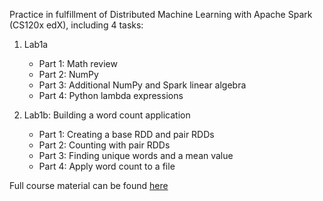 Practice in fulfillment of Distributed Machine Learning with Apache Spark (CS120x edX), including 4 tasks:

1. Lab1a
   - Part 1: Math review
   - Part 2: NumPy 
   - Part 3: Additional NumPy and Spark linear algebra
   - Part 4: Python lambda expressions

2. Lab1b: Building a word count application
   - Part 1: Creating a base RDD and pair RDDs
   - Part 2: Counting with pair RDDs
   - Part 3: Finding unique words and a mean value
   - Part 4: Apply word count to a file



Full course material can be found [here](https://courses.edx.org/courses/course-v1:BerkeleyX+CS120x+2T2016/fbe63aa3c95948e3912fa128aedec27d/)
